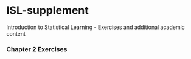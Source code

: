 # ISL-supplement
Introduction to Statistical Learning - Exercises and additional academic content


### Chapter 2 Exercises

